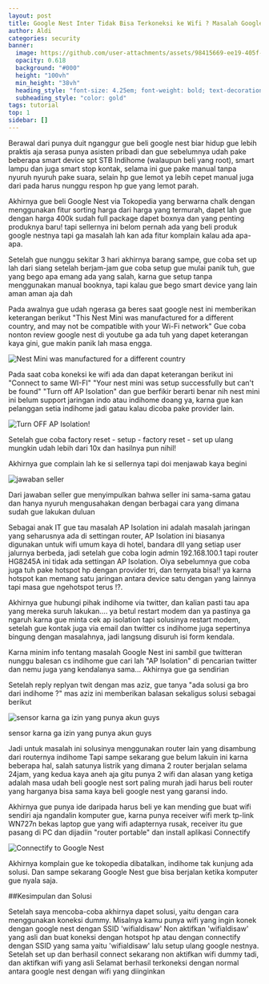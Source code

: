 ```yaml
---
layout: post
title: Google Nest Inter Tidak Bisa Terkoneksi ke Wifi ? Masalah Google Nest "Connect to same Wi-Fi"
author: Aldi
categories: security
banner:
  image: https://github.com/user-attachments/assets/98415669-ee19-405f-95c2-d6000a550bb9](https://cdn.shopify.com/s/files/1/0071/9408/3394/products/Google_Mini_Grey.jpg?v=1597747655
  opacity: 0.618
  background: "#000"
  height: "100vh"
  min_height: "38vh"
  heading_style: "font-size: 4.25em; font-weight: bold; text-decoration: underline"
  subheading_style: "color: gold"
tags: tutorial
top: 1
sidebar: []
---
```


Berawal dari punya duit nganggur gue beli google nest biar hidup gue lebih praktis aja serasa punya asisten pribadi dan gue sebelumnya udah pake beberapa smart device spt STB Indihome (walaupun beli yang root), smart lampu dan juga smart stop kontak, selama ini gue pake manual tanpa nyuruh nyuruh pake suara, selain hp gue lemot ya lebih cepet manual juga dari pada harus nunggu respon hp gue yang lemot parah.



Akhirnya gue beli Google Nest via Tokopedia yang berwarna chalk dengan menggunakan fitur sorting harga dari harga yang termurah, dapet lah gue dengan harga 400k sudah full package dapet boxnya dan yang penting produknya baru! tapi sellernya ini belom pernah ada yang beli produk google nestnya tapi ga masalah lah kan ada fitur komplain kalau ada apa-apa.

Setelah gue nunggu sekitar 3 hari akhirnya barang sampe, gue coba set up lah dari siang setelah berjam-jam gue coba setup gue mulai panik tuh, gue yang bego apa emang ada yang salah, karna gue setup tanpa menggunakan manual booknya, tapi kalau gue bego smart device yang lain aman aman aja dah

Pada awalnya gue udah ngerasa ga beres saat google nest ini memberikan keterangan berikut "This Nest Mini was manufactured for a different country, and may not be compatible with your Wi-Fi network" 
Gue coba nonton review google nest di youtube ga ada tuh yang dapet keterangan kaya gini, gue makin panik lah masa engga.

![Nest Mini was manufactured for a different country](https://blogger.googleusercontent.com/img/b/R29vZ2xl/AVvXsEgsqo-gvw0DEraGfjxkFKSUyDNs5YsS9km3BqmKu6AOJc1v9r6nM9EE3CrMxzAFuowaAStHqmcTwJv7tSPHyaq04yjQEbXiJsrcHYDrqNVdNlrQb0Zu_NhdTCv4oinhG2CRyJrzGiv-BCX9/w242-h430/image.png)

Pada saat coba koneksi ke wifi ada dan dapat keterangan berikut ini "Connect to same WI-FI" "Your nest mini was setup successfully but can't be found" "Turn off AP Isolation" dan gue berfikir berarti benar nih nest mini ini belum support jaringan indo atau indihome doang ya, karna gue kan pelanggan setia indihome jadi gatau kalau dicoba pake provider lain.

![Turn OFF AP Isolation!](https://blogger.googleusercontent.com/img/b/R29vZ2xl/AVvXsEg5nJ0HheSPxlpfJyMbFQTsmbUTKxJHNabsuNCGvkZtVsKbNEreuNyc_rs7_NOyP6s89znLFXxsVRTbIU3wx23UXSg2C36DzaOCZspUsfitCQoOqSiMsu1fVq_TPEQZ9El_c0ml_CMOvfwV/w276-h490/image.png)

Setelah gue coba factory reset - setup - factory reset - set up ulang mungkin udah lebih dari 10x dan hasilnya pun nihil!

Akhirnya gue complain lah ke si sellernya tapi doi menjawab kaya begini

![jawaban seller](https://blogger.googleusercontent.com/img/b/R29vZ2xl/AVvXsEgD-NBCgJrWVhpq6ZYRM6kIV3CagXL_Jr71UjBpzEvOT1vnMONLfdQTrttSMfmzXhwQ6f6l5FBp9kh-VqEva2xmJJTNbeczCEbVByc4J0k6fmF5oVVnO_kO3yV336p6GHLlk8vvvRb7imDR/w417-h284/image.png)

Dari jawaban seller gue menyimpulkan bahwa seller ini sama-sama gatau dan hanya nyuruh mengusahakan dengan berbagai cara yang dimana sudah gue lakukan duluan

Sebagai anak IT gue tau masalah AP Isolation ini adalah masalah jaringan yang seharusnya ada di settingan router, AP Isolation ini biasanya digunakan untuk wifi umum kaya di hotel, bandara dll yang setiap user jalurnya berbeda, jadi setelah gue coba login admin 192.168.100.1 tapi router HG8245A ini tidak ada settingan AP Isolation. Oiya sebelumnya gue coba juga tuh pake hotspot hp dengan provider tri, dan ternyata bisa!! ya karna hotspot kan memang satu jaringan antara device satu dengan yang lainnya tapi masa gue ngehotspot terus !?.

Akhirnya gue hubungi pihak indihome via twitter, dan kalian pasti tau apa yang mereka suruh lakukan.... ya betul restart modem dan ya pastinya ga ngaruh karna gue minta cek ap isolation tapi solusinya restart modem, setelah gue kontak juga via email dan twitter cs indihome juga sepertinya bingung dengan masalahnya, jadi langsung disuruh isi form kendala.

Karna minim info tentang masalah Google Nest ini sambil gue twitteran nunggu balesan cs indihome gue cari lah "AP Isolation" di pencarian twitter dan nemu juga yang kendalanya sama... Akhirnya gue ga sendirian

Setelah reply replyan twit dengan mas aziz, gue tanya "ada solusi ga bro dari indihome ?" mas aziz ini memberikan balasan sekaligus solusi sebagai berikut 

![sensor karna ga izin yang punya akun guys](https://blogger.googleusercontent.com/img/b/R29vZ2xl/AVvXsEjupYaycW-y2qv2pQYF3hg2vcQYIJwGy3eeTYjsH5iuFbKjTBVyylAbls65g5zLCZ9AKi_XeKEICMEtAB6oLGGxNSJhX2PVtmhR2lQ2tp6x5Q0vtiJfR_cPuR_nmRNAxQjxQnpA9w6Eg384/w519-h219/image.png)

sensor karna ga izin yang punya akun guys

Jadi untuk masalah ini solusinya menggunakan router lain yang disambung dari routernya indihome
Tapi sampe sekarang gue belum lakuin ini karna beberapa hal, salah satunya listrik yang dimana 2 router berjalan selama 24jam, yang kedua kaya aneh aja gitu punya 2 wifi dan alasan yang ketiga adalah masa udah beli google nest sort paling murah jadi harus beli router yang harganya bisa sama kaya beli google nest yang garansi indo.

Akhirnya gue punya ide daripada harus beli ye kan mending gue buat wifi sendiri aja ngandalin komputer gue, karna punya receiver wifi merk tp-link WN727n bekas laptop gue yang wifi adapternya rusak, receiver itu gue pasang di PC dan dijadiin "router portable" dan install aplikasi Connectify

![Connectify to Google Nest](https://blogger.googleusercontent.com/img/b/R29vZ2xl/AVvXsEgImb_vnfGvPhL4zB5spamb17pcb880IdHTzinsYP0p7ZTh_za6mV86c205wIEb0iehHb4wGyz-DSD_ecxTRT7Ttfm7rNTxl2hf2WfqIwMgaVZM_fCw276CRLrldYhYuhWwkU-F4JPWugKd/w258-h466/image.png)

Akhirnya komplain gue ke tokopedia dibatalkan, indihome tak kunjung ada solusi. Dan sampe sekarang Google Nest gue bisa berjalan ketika komputer gue nyala saja.

##Kesimpulan dan Solusi

Setelah saya mencoba-coba akhirnya dapet solusi, yaitu dengan cara menggunakan koneksi dummy.
Misalnya kamu punya wifi yang ingin konek dengan google nest dengan SSID 'wifialdisaw'
Non aktifkan 'wifialdisaw' yang asli dan buat koneksi dengan hotspot hp atau dengan connectify dengan SSID yang sama yaitu 'wifialdisaw' lalu setup ulang google nestnya.
Setelah set up dan berhasil connect sekarang non aktifkan wifi dummy tadi, dan aktifkan wifi yang asli
Selamat berhasil terkoneksi dengan normal antara google nest dengan wifi yang diinginkan
